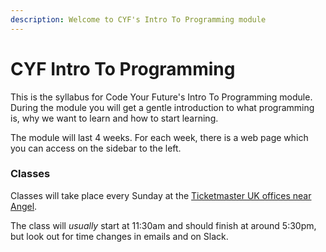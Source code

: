 ```yaml
---
description: Welcome to CYF's Intro To Programming module
---
```


# CYF Intro To Programming

This is the syllabus for Code Your Future's Intro To Programming module. During the module you will get a gentle introduction to what programming is, why we want to learn and how to start learning.

The module will last 4 weeks. For each week, there is a web page which you can access on the sidebar to the left.

### Classes

Classes will take place every Sunday at the [Ticketmaster UK offices near Angel](https://goo.gl/maps/nKwQeGXzvX8rBbNMA).

The class will *usually* start at 11:30am and should finish at around 5:30pm, but look out for time changes in emails and on Slack.
